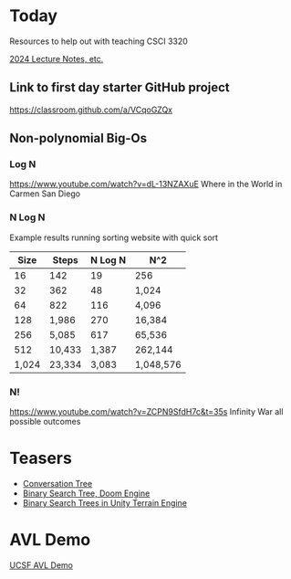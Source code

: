 # Today

Resources to help out with teaching CSCI 3320

[2024 Lecture Notes, etc.](https://unomail-my.sharepoint.com/:f:/g/personal/bricks_unomaha_edu/EsAYtw248SdLidw2Fqt-FSwBhazRIeOJRZfXmnGkqx19mA?e=l9P552)

## Link to first day starter GitHub project

https://classroom.github.com/a/VCqoGZQx

## Non-polynomial Big-Os

### Log N
https://www.youtube.com/watch?v=dL-13NZAXuE Where in the World in Carmen San Diego

### N Log N

Example results running sorting website with quick sort

  |Size   |Steps   |N Log N|N^2        |
  |-------|--------|-------|-----------|
  | 16    | 142    | 19    | 256       |
  | 32    | 362    | 48    | 1,024     |
  | 64    | 822    | 116   | 4,096     |
  | 128   | 1,986  | 270   | 16,384    |
  | 256   | 5,085  | 617   | 65,536    |
  | 512   | 10,433 | 1,387 | 262,144   |
  | 1,024 | 23,334 | 3,083 | 1,048,576 |


### N!
https://www.youtube.com/watch?v=ZCPN9SfdH7c&t=35s Infinity War all possible outcomes

# Teasers
- [Conversation Tree](https://www.youtube.com/watch?v=l8F-qqxGPNQ)
- [Binary Search Tree, Doom Engine](https://doomwiki.org/wiki/Doom_rendering_engine)
- [Binary Search Trees in Unity Terrain Engine](https://www.youtube.com/watch?v=0TzgFwDmbGg)

# AVL Demo
[UCSF AVL Demo](https://www.cs.usfca.edu/~galles/visualization/AVLtree.html)

